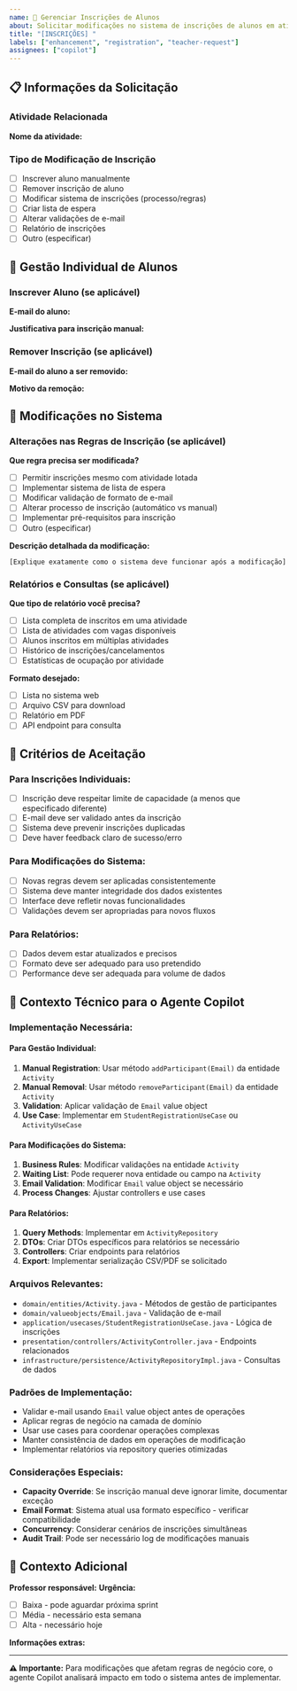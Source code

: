 ```yaml
---
name: 👥 Gerenciar Inscrições de Alunos
about: Solicitar modificações no sistema de inscrições de alunos em atividades
title: "[INSCRIÇÕES] "
labels: ["enhancement", "registration", "teacher-request"]
assignees: ["copilot"]
---
```


## 📋 Informações da Solicitação

### Atividade Relacionada
**Nome da atividade:** 
<!-- Ex: Programming Club, Chess Club -->

### Tipo de Modificação de Inscrição
- [ ] Inscrever aluno manualmente
- [ ] Remover inscrição de aluno
- [ ] Modificar sistema de inscrições (processo/regras)
- [ ] Criar lista de espera
- [ ] Alterar validações de e-mail
- [ ] Relatório de inscrições
- [ ] Outro (especificar)

## 👤 Gestão Individual de Alunos

### Inscrever Aluno (se aplicável)
**E-mail do aluno:** 
<!-- Ex: joao.silva@student.mergingtonhigh.edu -->

**Justificativa para inscrição manual:**
<!-- Ex: Aluno perdeu prazo, caso especial, transferência -->

### Remover Inscrição (se aplicável)
**E-mail do aluno a ser removido:** 

**Motivo da remoção:**
<!-- Ex: Aluno solicitou cancelamento, transferência, problemas disciplinares -->

## 🔧 Modificações no Sistema

### Alterações nas Regras de Inscrição (se aplicável)
**Que regra precisa ser modificada?**
- [ ] Permitir inscrições mesmo com atividade lotada
- [ ] Implementar sistema de lista de espera
- [ ] Modificar validação de formato de e-mail
- [ ] Alterar processo de inscrição (automático vs manual)
- [ ] Implementar pré-requisitos para inscrição
- [ ] Outro (especificar)

**Descrição detalhada da modificação:**
```
[Explique exatamente como o sistema deve funcionar após a modificação]
```

### Relatórios e Consultas (se aplicável)
**Que tipo de relatório você precisa?**
- [ ] Lista completa de inscritos em uma atividade
- [ ] Lista de atividades com vagas disponíveis
- [ ] Alunos inscritos em múltiplas atividades
- [ ] Histórico de inscrições/cancelamentos
- [ ] Estatísticas de ocupação por atividade

**Formato desejado:**
- [ ] Lista no sistema web
- [ ] Arquivo CSV para download
- [ ] Relatório em PDF
- [ ] API endpoint para consulta

## 🎯 Critérios de Aceitação

### Para Inscrições Individuais:
- [ ] Inscrição deve respeitar limite de capacidade (a menos que especificado diferente)
- [ ] E-mail deve ser validado antes da inscrição
- [ ] Sistema deve prevenir inscrições duplicadas
- [ ] Deve haver feedback claro de sucesso/erro

### Para Modificações do Sistema:
- [ ] Novas regras devem ser aplicadas consistentemente
- [ ] Sistema deve manter integridade dos dados existentes
- [ ] Interface deve refletir novas funcionalidades
- [ ] Validações devem ser apropriadas para novos fluxos

### Para Relatórios:
- [ ] Dados devem estar atualizados e precisos
- [ ] Formato deve ser adequado para uso pretendido
- [ ] Performance deve ser adequada para volume de dados

## 🔧 Contexto Técnico para o Agente Copilot

### Implementação Necessária:

#### Para Gestão Individual:
1. **Manual Registration**: Usar método `addParticipant(Email)` da entidade `Activity`
2. **Manual Removal**: Usar método `removeParticipant(Email)` da entidade `Activity`
3. **Validation**: Aplicar validação de `Email` value object
4. **Use Case**: Implementar em `StudentRegistrationUseCase` ou `ActivityUseCase`

#### Para Modificações do Sistema:
1. **Business Rules**: Modificar validações na entidade `Activity`
2. **Waiting List**: Pode requerer nova entidade ou campo na `Activity`
3. **Email Validation**: Modificar `Email` value object se necessário
4. **Process Changes**: Ajustar controllers e use cases

#### Para Relatórios:
1. **Query Methods**: Implementar em `ActivityRepository`
2. **DTOs**: Criar DTOs específicos para relatórios se necessário
3. **Controllers**: Criar endpoints para relatórios
4. **Export**: Implementar serialização CSV/PDF se solicitado

### Arquivos Relevantes:
- `domain/entities/Activity.java` - Métodos de gestão de participantes
- `domain/valueobjects/Email.java` - Validação de e-mail
- `application/usecases/StudentRegistrationUseCase.java` - Lógica de inscrições
- `presentation/controllers/ActivityController.java` - Endpoints relacionados
- `infrastructure/persistence/ActivityRepositoryImpl.java` - Consultas de dados

### Padrões de Implementação:
- Validar e-mail usando `Email` value object antes de operações
- Aplicar regras de negócio na camada de domínio
- Usar use cases para coordenar operações complexas
- Manter consistência de dados em operações de modificação
- Implementar relatórios via repository queries otimizadas

### Considerações Especiais:
- **Capacity Override**: Se inscrição manual deve ignorar limite, documentar exceção
- **Email Format**: Sistema atual usa formato específico - verificar compatibilidade
- **Concurrency**: Considerar cenários de inscrições simultâneas
- **Audit Trail**: Pode ser necessário log de modificações manuais

## 📝 Contexto Adicional
**Professor responsável:** 
**Urgência:** 
- [ ] Baixa - pode aguardar próxima sprint
- [ ] Média - necessário esta semana
- [ ] Alta - necessário hoje

**Informações extras:**
<!-- Qualquer contexto adicional, restrições, ou requirements especiais -->

---
**⚠️ Importante:** Para modificações que afetam regras de negócio core, o agente Copilot analisará impacto em todo o sistema antes de implementar.